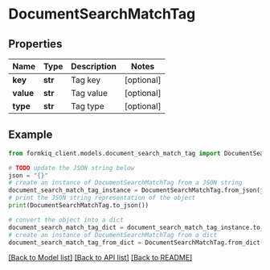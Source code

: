 # DocumentSearchMatchTag


## Properties

Name | Type | Description | Notes
------------ | ------------- | ------------- | -------------
**key** | **str** | Tag key | [optional] 
**value** | **str** | Tag value | [optional] 
**type** | **str** | Tag type | [optional] 

## Example

```python
from formkiq_client.models.document_search_match_tag import DocumentSearchMatchTag

# TODO update the JSON string below
json = "{}"
# create an instance of DocumentSearchMatchTag from a JSON string
document_search_match_tag_instance = DocumentSearchMatchTag.from_json(json)
# print the JSON string representation of the object
print(DocumentSearchMatchTag.to_json())

# convert the object into a dict
document_search_match_tag_dict = document_search_match_tag_instance.to_dict()
# create an instance of DocumentSearchMatchTag from a dict
document_search_match_tag_from_dict = DocumentSearchMatchTag.from_dict(document_search_match_tag_dict)
```
[[Back to Model list]](../README.md#documentation-for-models) [[Back to API list]](../README.md#documentation-for-api-endpoints) [[Back to README]](../README.md)



